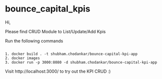 # bounce_capital_kpis

Hi,

Please find CRUD Module to List/Update/Add Kpis

Run the following commands
```

1. docker build . -t shubham.chodankar/bounce-capital-kpi-app
2. docker images
3. docker run -p 3000:8080 -d shubham.chodankar/bounce-capital-kpi-app
```

Visit http://localhost:3000/ to try out the KPI CRUD :) 
